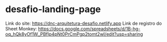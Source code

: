# desafio-landing-page

Link do site: https://dnc-arquitetura-desafio.netlify.app
Link de registro do Sheet Monkey: https://docs.google.com/spreadsheets/d/1B-hg-oq_hQk8yOf1W_PBfIp4pNt0PrCmPgp2tomt2wI/edit?usp=sharing
